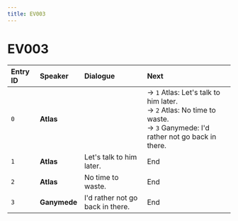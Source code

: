 ```yaml
---
title: EV003
---
```


# EV003


| Entry ID | Speaker | Dialogue | Next |
| :------- | :------ | :------- | :------------ |
| `0` | **Atlas** |  | → `1` Atlas: Let's talk to him later\.<br>→ `2` Atlas: No time to waste\.<br>→ `3` Ganymede: I'd rather not go back in there\. |
| `1` | **Atlas** | Let's talk to him later\. | End |
| `2` | **Atlas** | No time to waste\. | End |
| `3` | **Ganymede** | I'd rather not go back in there\. | End |
